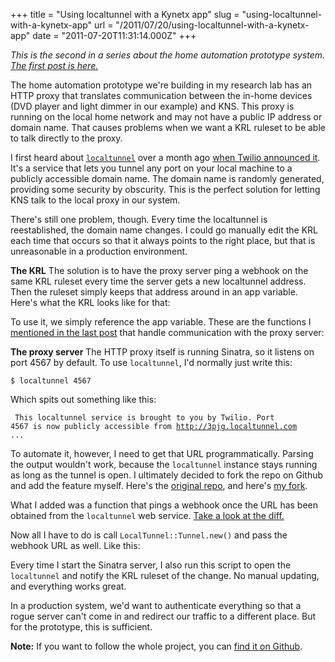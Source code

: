 +++
title = "Using localtunnel with a Kynetx app"
slug = "using-localtunnel-with-a-kynetx-app"
url = "/2011/07/20/using-localtunnel-with-a-kynetx-app"
date = "2011-07-20T11:31:14.000Z"
+++

<em>This is the second in a series about the home automation prototype system. <a href="/2011/07/20/building-a-home-automation-system-prototype/">The first post is here.</a></em>

The home automation prototype we're building in my research lab has an HTTP proxy that translates communication between the in-home devices (DVD player and light dimmer in our example) and KNS. This proxy is running on the local home network and may not have a public IP address or domain name. That causes problems when we want a KRL ruleset to be able to talk directly to the proxy.

I first heard about <a href="https://github.com/progrium/localtunnel"><code>localtunnel</code></a> over a month ago <a href="http://www.twilio.com/engineering/2011/06/06/making-a-local-web-server-public-with-localtunnel/">when Twilio announced it</a>. It's a service that lets you tunnel any port on your local machine to a publicly accessible domain name. The domain name is randomly generated, providing some security by obscurity. This is the perfect solution for letting KNS talk to the local proxy in our system.

There's still one problem, though. Every time the localtunnel is reestablished, the domain name changes. I could go manually edit the KRL each time that occurs so that it always points to the right place, but that is unreasonable in a production environment.

<strong>The KRL</strong>
The solution is to have the proxy server ping a webhook on the same KRL ruleset every time the server gets a new localtunnel address. Then the ruleset simply keeps that address around in an app variable. Here's what the KRL looks like for that:

<script src="https://gist.github.com/1095411.js?file=set_tunnel.js"></script>

<a id="functions"></a>To use it, we simply reference the app variable. These are the functions I <a href="/2011/07/20/building-a-home-automation-system-prototype/#krl">mentioned in the last post</a> that handle communication with the proxy server:

<script src="https://gist.github.com/1095411.js?file=use_tunnel.js"></script>

<strong>The proxy server</strong>
The HTTP proxy itself is running Sinatra, so it listens on port 4567 by default. To use <code>localtunnel</code>, I'd normally just write this:

<code>$ localtunnel 4567</code>

Which spits out something like this:

<code>   This localtunnel service is brought to you by Twilio.
   Port 4567 is now publicly accessible from http://3pjg.localtunnel.com ...</code>

To automate it, however, I need to get that URL programmatically. Parsing the output wouldn't work, because the <code>localtunnel</code> instance stays running as long as the tunnel is open. I ultimately decided to fork the repo on Github and add the feature myself. Here's the <a href="https://github.com/progrium/localtunnel">original repo</a>, and here's <a href="https://github.com/snay2/localtunnel">my fork</a>.

What I added was a function that pings a webhook once the URL has been obtained from the <code>localtunnel</code> web service. <a href="https://github.com/snay2/localtunnel/commit/e014884b3286e962edb61d7bbdca5c83a5b24826#lib/localtunnel/tunnel.rb">Take a look at the diff.</a>

Now all I have to do is call <code>LocalTunnel::Tunnel.new()</code> and pass the webhook URL as well. Like this:

<script src="https://gist.github.com/1095411.js?file=open_tunnel.rb"></script>

Every time I start the Sinatra server, I also run this script to open the <code>localtunnel</code> and notify the KRL ruleset of the change. No manual updating, and everything works great.

In a production system, we'd want to authenticate everything so that a rogue server can't come in and redirect our traffic to a different place. But for the prototype, this is sufficient.

<strong>Note:</strong> If you want to follow the whole project, you can <a href="https://github.com/snay2/home-emulator">find it on Github</a>.

